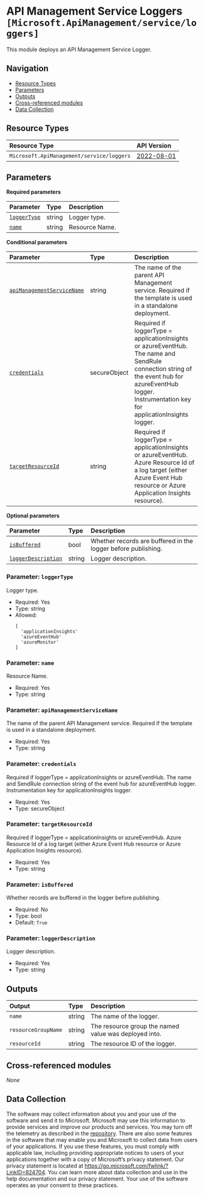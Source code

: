 # API Management Service Loggers `[Microsoft.ApiManagement/service/loggers]`

This module deploys an API Management Service Logger.

## Navigation

- [Resource Types](#Resource-Types)
- [Parameters](#Parameters)
- [Outputs](#Outputs)
- [Cross-referenced modules](#Cross-referenced-modules)
- [Data Collection](#Data-Collection)

## Resource Types

| Resource Type | API Version |
| :-- | :-- |
| `Microsoft.ApiManagement/service/loggers` | [2022-08-01](https://learn.microsoft.com/en-us/azure/templates/Microsoft.ApiManagement/2022-08-01/service/loggers) |

## Parameters

**Required parameters**

| Parameter | Type | Description |
| :-- | :-- | :-- |
| [`loggerType`](#parameter-loggertype) | string | Logger type. |
| [`name`](#parameter-name) | string | Resource Name. |

**Conditional parameters**

| Parameter | Type | Description |
| :-- | :-- | :-- |
| [`apiManagementServiceName`](#parameter-apimanagementservicename) | string | The name of the parent API Management service. Required if the template is used in a standalone deployment. |
| [`credentials`](#parameter-credentials) | secureObject | Required if loggerType = applicationInsights or azureEventHub. The name and SendRule connection string of the event hub for azureEventHub logger. Instrumentation key for applicationInsights logger. |
| [`targetResourceId`](#parameter-targetresourceid) | string | Required if loggerType = applicationInsights or azureEventHub. Azure Resource Id of a log target (either Azure Event Hub resource or Azure Application Insights resource). |

**Optional parameters**

| Parameter | Type | Description |
| :-- | :-- | :-- |
| [`isBuffered`](#parameter-isbuffered) | bool | Whether records are buffered in the logger before publishing. |
| [`loggerDescription`](#parameter-loggerdescription) | string | Logger description. |

### Parameter: `loggerType`

Logger type.

- Required: Yes
- Type: string
- Allowed:
  ```Bicep
  [
    'applicationInsights'
    'azureEventHub'
    'azureMonitor'
  ]
  ```

### Parameter: `name`

Resource Name.

- Required: Yes
- Type: string

### Parameter: `apiManagementServiceName`

The name of the parent API Management service. Required if the template is used in a standalone deployment.

- Required: Yes
- Type: string

### Parameter: `credentials`

Required if loggerType = applicationInsights or azureEventHub. The name and SendRule connection string of the event hub for azureEventHub logger. Instrumentation key for applicationInsights logger.

- Required: Yes
- Type: secureObject

### Parameter: `targetResourceId`

Required if loggerType = applicationInsights or azureEventHub. Azure Resource Id of a log target (either Azure Event Hub resource or Azure Application Insights resource).

- Required: Yes
- Type: string

### Parameter: `isBuffered`

Whether records are buffered in the logger before publishing.

- Required: No
- Type: bool
- Default: `True`

### Parameter: `loggerDescription`

Logger description.

- Required: Yes
- Type: string


## Outputs

| Output | Type | Description |
| :-- | :-- | :-- |
| `name` | string | The name of the logger. |
| `resourceGroupName` | string | The resource group the named value was deployed into. |
| `resourceId` | string | The resource ID of the logger. |

## Cross-referenced modules

_None_

## Data Collection

The software may collect information about you and your use of the software and send it to Microsoft. Microsoft may use this information to provide services and improve our products and services. You may turn off the telemetry as described in the [repository](https://aka.ms/avm/telemetry). There are also some features in the software that may enable you and Microsoft to collect data from users of your applications. If you use these features, you must comply with applicable law, including providing appropriate notices to users of your applications together with a copy of Microsoft’s privacy statement. Our privacy statement is located at <https://go.microsoft.com/fwlink/?LinkID=824704>. You can learn more about data collection and use in the help documentation and our privacy statement. Your use of the software operates as your consent to these practices.

